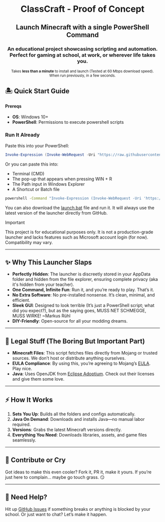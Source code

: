 <div align="center">
<h1>ClassCraft - Proof of Concept</h1>
<h2>Launch Minecraft with a single PowerShell Command</h2>
<h3>An educational project showcasing scripting and automation. Perfect for gaming at school, at work, or wherever life takes you.</h3>
<sup>Takes <b>less than a minute</b> to install and launch (Tested at 60 Mbps download speed).</sup><br>
<sup>When run previously, in a few seconds.</sup>
</div>

## 🏝️ Quick Start Guide

#### Prereqs

- **OS**: Windows 10+
- **PowerShell**: Permissions to execute powershell scripts

### Run It Already
Paste this into your PowerShell:
```powershell
Invoke-Expression (Invoke-WebRequest -Uri "https://raw.githubusercontent.com/max1mde/ClassCraft/main/src/launcher.ps1").Content
```
Or you can paste this into:
- Terminal (CMD)
- The pop-up that appears when pressing WIN + R
- The Path input in Windows Explorer
- A Shortcut or Batch file
```bash
powershell -Command "Invoke-Expression (Invoke-WebRequest -Uri 'https://raw.githubusercontent.com/max1mde/ClassCraft/main/src/launcher.ps1').Content"
```

You can also download the [launch.bat](launch.bat) file and run it.
It will always use the latest version of the launcher directly from GitHub.

> [!IMPORTANT]  
> This project is for educational purposes only.
> It is not a production-grade launcher and lacks features such as Microsoft account login (for now).
> Compatibility may vary.

---

## ✨ Why This Launcher Slaps

- **Perfectly Hidden**: The launcher is discreetly stored in your AppData folder and hidden from the file explorer, ensuring complete privacy (aka it's hidden from your teacher).
- **One Command, Infinite Fun**: Run it, and you’re ready to play. That’s it.
- **No Extra Software**: No pre-installed nonsense. It’s clean, minimal, and efficient.
- **Sleek GUI**: Designed to look terrible (It’s just a PowerShell script; what did you expect?), but as the saying goes, MUSS NET SCHMEGGE, MUSS WIRKE! ~Markus Rühl
- **DIY-Friendly**: Open-source for all your modding dreams.

---

## 📝 Legal Stuff (The Boring But Important Part)

- **Minecraft Files**: This script fetches files directly from Mojang or trusted sources. We don’t host or distribute anything ourselves.
- **EULA Compliance**: By using this, you’re agreeing to Mojang’s [EULA](https://www.minecraft.net/en-us/eula). Play nice.
- **Java**: Uses OpenJDK from [Eclipse Adoptium](https://adoptium.net/). Check out their licenses and give them some love.

---

## ⚡ How It Works

1. **Sets You Up**: Builds all the folders and configs automatically.
2. **Java On Demand**: Downloads and installs Java—no manual labor required.
3. **Versions**: Grabs the latest Minecraft versions directly.
4. **Everything You Need**: Downloads libraries, assets, and game files seamlessly.

---

## 🗿 Contribute or Cry

Got ideas to make this even cooler? Fork it, PR it, make it yours. If you’re just here to complain... maybe go touch grass. 😏

---

## 🧠 Need Help?

Hit up [GitHub Issues](https://github.com/max1mde/ClassCraft/issues) if something breaks or anything is blocked by your school. Or just want to chat? Let’s make it happen.

